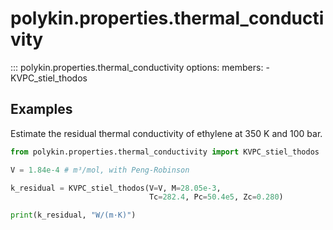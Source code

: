 # polykin.properties.thermal_conductivity

::: polykin.properties.thermal_conductivity
    options:
        members:
            - KVPC_stiel_thodos

## Examples

Estimate the residual thermal conductivity of ethylene at 350 K and 100 bar.

```python exec="on" source="console"
from polykin.properties.thermal_conductivity import KVPC_stiel_thodos

V = 1.84e-4 # m³/mol, with Peng-Robinson

k_residual = KVPC_stiel_thodos(V=V, M=28.05e-3,
                               Tc=282.4, Pc=50.4e5, Zc=0.280)

print(k_residual, "W/(m·K)")
```
